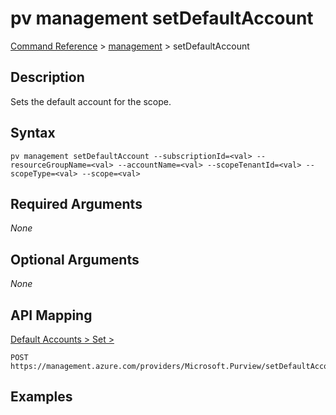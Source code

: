 # pv management setDefaultAccount
[Command Reference](../../../README.md#command-reference) > [management](./main.md) > setDefaultAccount

## Description
Sets the default account for the scope.

## Syntax
```
pv management setDefaultAccount --subscriptionId=<val> --resourceGroupName=<val> --accountName=<val> --scopeTenantId=<val> --scopeType=<val> --scope=<val>
```

## Required Arguments
*None*

## Optional Arguments
*None*

## API Mapping
[Default Accounts > Set > ](https://docs.microsoft.com/en-us/rest/api/purview/default-accounts/set)
```
POST https://management.azure.com/providers/Microsoft.Purview/setDefaultAccount
```

## Examples
```powershell

```